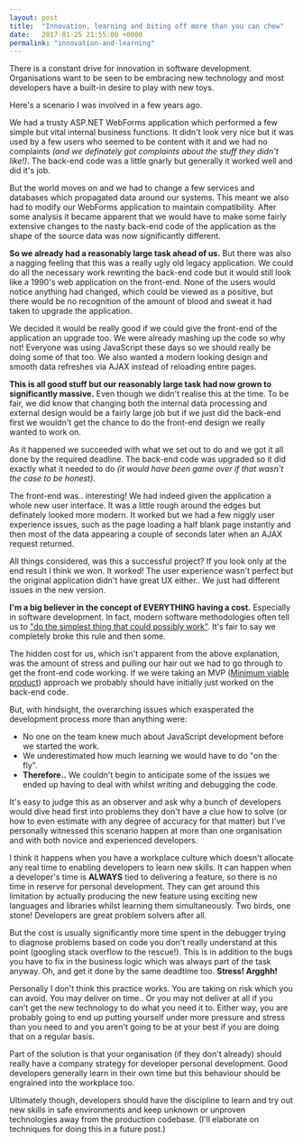 ```yaml
---
layout: post
title:  "Innovation, learning and biting off more than you can chew"
date:   2017-01-25 21:55:00 +0000
permalink: "innovation-and-learning"
---
```


There is a constant drive for innovation in software development. Organisations want to be seen to be embracing new technology and
most developers have a built-in desire to play with new toys.

Here's a scenario I was involved in a few years ago.

We had a trusty ASP.NET WebForms application which performed a few simple but vital internal business functions. It didn't look very nice
but it was used by a few users who seemed to be content with it and we had no complaints *(and we definately got complaints about the
stuff they didn't like!)*. The back-end code was a little gnarly but generally it worked well and did it's job.

But the world moves on and we had to change a few services and databases which propagated data around our systems. This meant we also had to modify our
WebForms application to maintain compatibility. After some analysis it became apparent that we would have to make some fairly
extensive changes to the nasty back-end code of the application as the shape of the source data was now significantly different.

**So we already had a reasonably large task ahead of us.** But there was also a nagging feeling that this was a really ugly old legacy application.
We could do all the necessary work rewriting the back-end code but it would still look like a 1990's web application on the front-end.
None of the users would notice anything had changed, which could be viewed as a positive, but there would be no recognition of the amount
of blood and sweat it had taken to upgrade the application.

We decided it would be really good if we could give the front-end of the application an upgrade too. We were already mashing up the code so
why not! Everyone was using JavaScript these days so we should really be doing some of that too. We also wanted a modern looking design and
smooth data refreshes via AJAX instead of reloading entire pages.

**This is all good stuff but our reasonably large task had now grown to significantly massive.** Even though we didn't realise this at the time.
To be fair, we did know that changing both the internal data processing and external design would be a fairly large job but if we just
did the back-end first we wouldn't get the chance to do the front-end design we really wanted to work on.

As it happened we succeeded with what we set out to do and we got it all done by the required deadline. The back-end code was upgraded so it
did exactly what it needed to do *(it would have been game over if that wasn't the case to be honest)*.

The front-end was.. interesting! We had indeed given the application a whole new user interface. It was a little rough around the edges but definately looked more modern.
It worked but we had a few niggly user experience issues, such as the page loading a half blank page instantly and then most of the data appearing a couple of
seconds later when an AJAX request returned.

All things considered, was this a successful project? If you look only at the end result I think we won. It worked! The user experience wasn't perfect but the
original application didn't have great UX either.. We just had different issues in the new version.

**I'm a big believer in the concept of EVERYTHING having a cost.** Especially in software development. In fact, modern software methodologies often tell
us to ["do the simplest thing that could possibly work"](http://ronjeffries.com/xprog/articles/practices/pracsimplest/). It's fair to say we completely
broke this rule and then some.

The hidden cost for us, which isn't apparent from the above explanation, was the amount of stress and pulling our hair out we had to go through to
get the front-end code working. If we were taking an MVP ([Minimum viable product](https://en.wikipedia.org/wiki/Minimum_viable_product)) approach
we probably should have initially just worked on the back-end code.

But, with hindsight, the overarching issues which exasperated the development process more than anything were:

- No one on the team knew much about JavaScript development before we started the work.
- We underestimated how much learning we would have to do "on the fly".
- **Therefore..** We couldn't begin to anticipate some of the issues we ended up having to deal with whilst writing and debugging the code.

It's easy to judge this as an observer and ask why a bunch of developers would dive head first into problems they don't have a clue how to solve (or how
to even estimate with any degree of accuracy for that matter) but I've personally witnessed this scenario happen at more than one organisation and
with both novice and experienced developers.

I think it happens when you have a workplace culture which doesn't allocate any real time to enabling developers to learn new skills.
It can happen when a developer's time is **ALWAYS** tied to delivering a feature, so there is no time in reserve for personal development. They can get around
this limitation by actually producing the new feature using exciting new languages and libraries whilst learning them simultaneously.
Two birds, one stone! Developers are great problem solvers after all.

But the cost is usually significantly more time spent in the debugger trying to diagnose problems based on code you don't really understand at this
point (googling stack overflow to the rescue!). This is in addition to the bugs you have to fix in the business logic which was always part of the
task anyway. Oh, and get it done by the same deadtime too. **Stress! Argghh!**

Personally I don't think this practice works. You are taking on risk which you can avoid. You may deliver on time.. Or you may not deliver at all if you
can't get the new technology to do what you need it to. Either way, you are probably going to end up putting yourself under more pressure and stress than
you need to and you aren't going to be at your best if you are doing that on a regular basis.

Part of the solution is that your organisation (if they don't already) should really have a company strategy for developer personal development. Good developers
generally learn in their own time but this behaviour should be engrained into the workplace too.

Ultimately though, developers should have the discipline to learn and try out new skills in safe environments and keep unknown or unproven technologies away
from the production codebase. (I'll elaborate on techniques for doing this in a future post.)